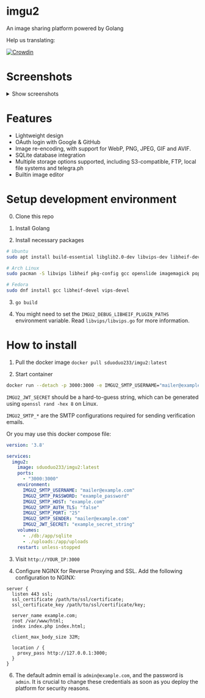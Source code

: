 # imgu2

An image sharing platform powered by Golang

Help us translating:

[![Crowdin](https://badges.crowdin.net/imgu2/localized.svg)](https://crowdin.com/project/imgu2)

# Screenshots

<details>
  <summary>Show screenshots</summary>

![image preview page](https://github.com/sduoduo233/imgu2/blob/master/screenshots/1.png?raw=true)

![my uploads page](https://github.com/sduoduo233/imgu2/blob/master/screenshots/2.png?raw=true)

![user list](https://github.com/sduoduo233/imgu2/blob/master/screenshots/3.png?raw=true)

![image list](https://github.com/sduoduo233/imgu2/blob/master/screenshots/4.png?raw=true)

![login page](https://github.com/sduoduo233/imgu2/blob/master/screenshots/5.png?raw=true)

</details>

# Features

- Lightweight design
- OAuth login with Google & GitHub
- Image re-encoding, with support for WebP, PNG, JPEG, GIF and AVIF.
- SQLite database integration
- Multiple storage options supported, including S3-compatible, FTP, local file systems and telegra.ph
- Builtin image editor

# Setup development environment

0. Clone this repo

1. Install Golang

2. Install necessary packages

```bash
# Ubuntu
sudo apt install build-essential libglib2.0-dev libvips-dev libheif-dev libheif-plugin-* libheif1

# Arch Linux
sudo pacman -S libvips libheif pkg-config gcc openslide imagemagick poppler-glib

# Fedora
sudo dnf install gcc libheif-devel vips-devel
```

3. `go build`

4. You might need to set the `IMGU2_DEBUG_LIBHEIF_PLUGIN_PATHS` environment variable. Read `libvips/libvips.go` for more information.

# How to install

1. Pull the docker image `docker pull sduoduo233/imgu2:latest`

2. Start container

```bash
docker run --detach -p 3000:3000 -e IMGU2_SMTP_USERNAME="mailer@example.com"  -e IMGU2_SMTP_PASSWORD="example_password" -e IMGU2_SMTP_HOST="example.com" -e IMGU2_SMTP_PORT=25 -e IMGU2_SMTP_SENDER="mailer@example.com" -e IMGU2_SMTP_AUTH_TLS="false" -e IMGU2_JWT_SECRET="example_secret_string" -v ./db:/app/sqlite -v ./uploads:/app/uploads sduoduo233/imgu2:latest
```

`IMGU2_JWT_SECRET` should be a hard-to-guess string, which can be generated using `openssl rand -hex 8` on Linux.

`IMGU2_SMTP_*` are the SMTP configurations required for sending verification emails.

Or you may use this docker compose file:

```yaml
version: '3.8'

services:
  imgu2:
    image: sduoduo233/imgu2:latest
    ports:
      - "3000:3000"
    environment:
      IMGU2_SMTP_USERNAME: "mailer@example.com"
      IMGU2_SMTP_PASSWORD: "example_password"
      IMGU2_SMTP_HOST: "example.com"
      IMGU2_SMTP_AUTH_TLS: "false"
      IMGU2_SMTP_PORT: "25"
      IMGU2_SMTP_SENDER: "mailer@example.com"
      IMGU2_JWT_SECRET: "example_secret_string"
    volumes:
      - ./db:/app/sqlite
      - ./uploads:/app/uploads
    restart: unless-stopped
```

3. Visit `http://YOUR_IP:3000`

4. Configure NGINX for Reverse Proxying and SSL. Add the following configuration to NGINX:

```nginx
server {
  listen 443 ssl;
  ssl_certificate /path/to/ssl/certificate;
  ssl_certificate_key /path/to/ssl/certificate/key;

  server_name example.com;
  root /var/www/html;
  index index.php index.html;

  client_max_body_size 32M;

  location / {
    proxy_pass http://127.0.0.1:3000;
  }
}
```

6. The default admin email is `admin@example.com`, and the password is `admin`. It is crucial to change these credentials as soon as you deploy the platform for security reasons.